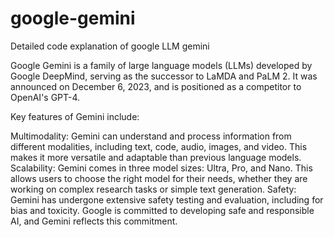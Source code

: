 # google-gemini
Detailed code explanation of google LLM gemini

Google Gemini is a family of large language models (LLMs) developed by Google DeepMind, serving as the successor to LaMDA and PaLM 2. It was announced on December 6, 2023, and is positioned as a competitor to OpenAI's GPT-4.

Key features of Gemini include:

Multimodality: Gemini can understand and process information from different modalities, including text, code, audio, images, and video. This makes it more versatile and adaptable than previous language models.
Scalability: Gemini comes in three model sizes: Ultra, Pro, and Nano. This allows users to choose the right model for their needs, whether they are working on complex research tasks or simple text generation.
Safety: Gemini has undergone extensive safety testing and evaluation, including for bias and toxicity. Google is committed to developing safe and responsible AI, and Gemini reflects this commitment.
